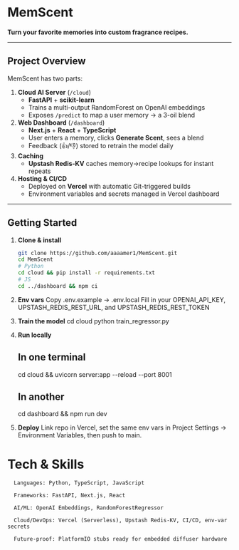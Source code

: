 # MemScent

**Turn your favorite memories into custom fragrance recipes.**

---

## Project Overview

MemScent has two parts:

1. **Cloud AI Server** (`/cloud`)  
   - **FastAPI** + **scikit-learn**  
   - Trains a multi-output RandomForest on OpenAI embeddings  
   - Exposes `/predict` to map a user memory → a 3-oil blend  
2. **Web Dashboard** (`/dashboard`)  
   - **Next.js** + **React** + **TypeScript**  
   - User enters a memory, clicks **Generate Scent**, sees a blend  
   - Feedback (👍/👎) stored to retrain the model daily  
3. **Caching**  
   - **Upstash Redis-KV** caches memory→recipe lookups for instant repeats  
4. **Hosting & CI/CD**  
   - Deployed on **Vercel** with automatic Git-triggered builds  
   - Environment variables and secrets managed in Vercel dashboard

---

## Getting Started

1. **Clone & install**  
   ```bash
   git clone https://github.com/aaaamer1/MemScent.git
   cd MemScent
   # Python
   cd cloud && pip install -r requirements.txt
   # JS
   cd ../dashboard && npm ci

   
2. **Env vars**
    Copy .env.example → .env.local
    Fill in your OPENAI_API_KEY, UPSTASH_REDIS_REST_URL, and UPSTASH_REDIS_REST_TOKEN


3. **Train the model**
    cd cloud
    python train_regressor.py

4. **Run locally**
    ## In one terminal
    cd cloud && uvicorn server:app --reload --port 8001
    ## In another
    cd dashboard && npm run dev

5. **Deploy**
    Link repo in Vercel, set the same env vars in Project Settings → Environment Variables, then push to main.


# Tech & Skills

      Languages: Python, TypeScript, JavaScript

      Frameworks: FastAPI, Next.js, React

      AI/ML: OpenAI Embeddings, RandomForestRegressor

      Cloud/DevOps: Vercel (Serverless), Upstash Redis-KV, CI/CD, env-var secrets

      Future-proof: PlatformIO stubs ready for embedded diffuser hardware
